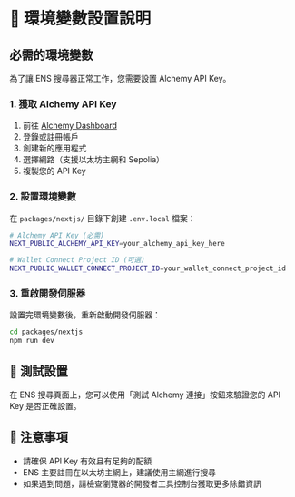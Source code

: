 # 🔧 環境變數設置說明

## 必需的環境變數

為了讓 ENS 搜尋器正常工作，您需要設置 Alchemy API Key。

### 1. 獲取 Alchemy API Key

1. 前往 [Alchemy Dashboard](https://dashboard.alchemy.com/)
2. 登錄或註冊帳戶
3. 創建新的應用程式
4. 選擇網路（支援以太坊主網和 Sepolia）
5. 複製您的 API Key

### 2. 設置環境變數

在 `packages/nextjs/` 目錄下創建 `.env.local` 檔案：

```bash
# Alchemy API Key (必需)
NEXT_PUBLIC_ALCHEMY_API_KEY=your_alchemy_api_key_here

# Wallet Connect Project ID (可選)
NEXT_PUBLIC_WALLET_CONNECT_PROJECT_ID=your_wallet_connect_project_id
```

### 3. 重啟開發伺服器

設置完環境變數後，重新啟動開發伺服器：

```bash
cd packages/nextjs
npm run dev
```

## 🧪 測試設置

在 ENS 搜尋頁面上，您可以使用「測試 Alchemy 連接」按鈕來驗證您的 API Key 是否正確設置。

## 📝 注意事項

- 請確保 API Key 有效且有足夠的配額
- ENS 主要註冊在以太坊主網上，建議使用主網進行搜尋
- 如果遇到問題，請檢查瀏覽器的開發者工具控制台獲取更多除錯資訊 